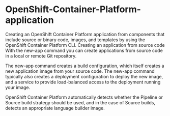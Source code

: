# OpenShift-Container-Platform-application
Creating an OpenShift Container Platform application from components that include source or binary code, images, and templates by using the OpenShift Container Platform CLI.
Creating an application from source code
With the new-app command you can create applications from source code in a local or remote Git repository.

The new-app command creates a build configuration, which itself creates a new application image from your source code. The new-app command typically also creates a deployment configuration to deploy the new image, and a service to provide load-balanced access to the deployment running your image.

OpenShift Container Platform automatically detects whether the Pipeline or Source build strategy should be used, and in the case of Source builds, detects an appropriate language builder image.
